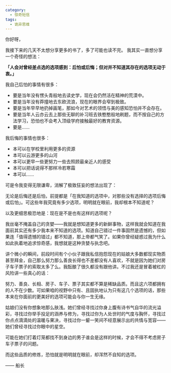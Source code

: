 ```yaml
---
category:
  - 惊奇短信
tags:
  - 诡异思维
---
```



你好呀，

我接下来的几天不太想分享更多的书了，多了可能也读不完。
我其实一直想分享一个奇怪的想法：

**「人会对曾经差点选的选项感到：后怕或后悔；但对并不知道其存在的选项无动于衷。」**

我自己后怕的事情有很多：

- 要是当年没有愣头青般地去读史学，现在会仍然活在精神的荒漠中。
- 要是当年没有莽撞地去东欧流浪，现在的眼界会窄到极致。
- 要是当年早早地扔掉画笔，那如今对艺术的领悟与美的感知恐怕并不会存在。
- 要是当年人云亦云去上那些无聊的补习班去铁憨憨般地刷题，而不按自己的方法学习，恐怕也不会考入顶级学府接触最好的教育资源。
- 要是……

我后悔的事情也很多：

- 本可以在学校里利用更多的资源
- 本可以云游更多的山河
- 本可以更早一些更努力一些去照顾最亲近人的感受
- 本可以把话说得不那样冷若寒霜
- 本可以……

可是令我变得无限谦卑，消解了极致狂妄的想法出现了：

无论是后悔还是后怕，前提都是「在我知道的选项中，对那些没有选择的选项后悔或后怕」。可这些年我究竟有多少选项，明明就在眼前，我却根本不知道呢？

以及更细思极恐地是：现在是不是也有这样的选项呢？

我丝毫不掩盖自己的贪婪——我就是想知道更多的新鲜事物，这样我就会知道在我面前其实还有多少我本来不知道的选项。知道自己错过一件事固然是遗憾的，但如果连「值得遗憾的错过」都不知道，那上帝都气笑了。如果你曾经疑惑过我为什么如此执着地追求惊奇感，我想就是这种贪婪与执念吧。

讲个微小的瞬间，前段时间有个小伙子跟我私信抱怨现在的姑娘大多数都现实物质甚至拜金，自己那么努力那么善良长得也不差都没有人喜欢，不就是因为她们对房子车子票子的索取太多了么。我酝酿了很久都没有跟他讲。不过我还是冒着被杠的风险讲一些真心的话：

努力、善良、长相、房子、车子、票子其实都不算是稀缺品质。而且这六项都拥有的人不在少数。可如果咱的视野中只有、且固执地认为只有这几个选项的话，那些本来在你面前的更美好的选项可能会与你一生无缘。

姑娘们没有你想象地那么肤浅。她们曾经寻找过你身上腹有诗书气自华的流光溢彩，寻找过你举手投足的涵养与修为，寻找过你为人处世时的气度与胸怀，寻找过你点点滴滴处的温暖与果决，寻找过你一颦一笑间不经意展示出的共情与宽容——她们曾经寻找过你眼中的星空。

可能在她们打着灯笼都找不到身边的男子谁会是这样的时候，才会不得不考虑房子车子票子的问题。

而这些品质的修炼，恐怕就是明明就在眼前，却浑然不自知的选项。

—— 船长